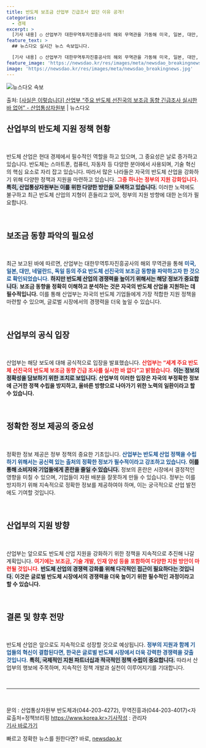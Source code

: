 ```yaml
---
title: 반도체 보조금 산업부 긴급조사 없던 이유 공개!
categories:
  - 경제
excerpt: >
  [기사 내용] ○ 산업부가 대한무역투자진흥공사의 해외 무역관을 가동해 미국, 일본, 대만, 네덜란드, 독일 …
feature_text: >
  ## 뉴스다오 실시간 뉴스 속보입니다.

  [기사 내용] ○ 산업부가 대한무역투자진흥공사의 해외 무역관을 가동해 미국, 일본, 대만, 네덜란드, 독일 …
feature_image: 'https://newsdao.kr/res/images/meta/newsdao_breakingnews.jpg'
image: 'https://newsdao.kr/res/images/meta/newsdao_breakingnews.jpg'
---
```


![뉴스다오 속보](https://newsdao.kr/res/images/meta/newsdao_breakingnews.jpg)

<p>출처: <a href="https://newsdao.kr/3427" rel="dofollow">[사실은 이렇습니다] 산업부 “주요 반도체 선진국의 보조금 동향 긴급조사 실시한 바 없어” - 산업통상자원부</a> | 뉴스다오</p>

<h2 data-ke-size="size26">산업부의 반도체 지원 정책 현황</h2>

<p data-ke-size="size16">&nbsp;</p>

반도체 산업은 현대 경제에서 필수적인 역할을 하고 있으며, 그 중요성은 날로 증가하고 있습니다. 반도체는 스마트폰, 컴퓨터, 자동차 등 다양한 분야에서 사용되며, 기술 혁신의 핵심 요소로 자리 잡고 있습니다. 따라서 많은 나라들은 자국의 반도체 산업을 강화하기 위해 다양한 정책과 지원을 마련하고 있습니다. <b><span style="color: #ee2323;">그중 하나는 정부의 지원 강화입니다.</span></b> <b><span style="background-color: #21538527;">특히, 산업통상자원부는 이를 위한 다양한 방안을 모색하고 있습니다.</span></b> 이러한 노력에도 불구하고 최근 반도체 산업의 지형이 흔들리고 있어, 정부의 지원 방향에 대한 논의가 필요합니다.

<p data-ke-size="size16">&nbsp;</p>

<h2 data-ke-size="size26">보조금 동향 파악의 필요성</h2>

<p data-ke-size="size16">&nbsp;</p>

최근 보고된 바에 따르면, 산업부는 대한무역투자진흥공사의 해외 무역관을 통해 <b><span style="color: #1a5490;">미국, 일본, 대만, 네덜란드, 독일 등의 주요 반도체 선진국의 보조금 동향을 파악하고자 한 것으로 확인되었습니다.</span></b> <b><span style="background-color: #21538527;">하지만 반도체 산업의 경쟁력을 높이기 위해서는 해당 정보가 중요합니다.</span></b> <b>보조금 동향을 정확히 이해하고 분석하는 것은 자국의 반도체 산업을 지원하는 데 필수적입니다.</b> 이를 통해 산업부는 자국의 반도체 기업들에게 가장 적합한 지원 정책을 마련할 수 있으며, 글로벌 시장에서의 경쟁력을 더욱 높일 수 있습니다.

<p data-ke-size="size16">&nbsp;</p>

<h2 data-ke-size="size26">산업부의 공식 입장</h2>

<p data-ke-size="size16">&nbsp;</p>

산업부는 해당 보도에 대해 공식적으로 입장을 발표했습니다. <b><span style="color: #ee2323;">산업부는 “세계 주요 반도체 선진국의 반도체 보조금 동향 긴급 조사를 실시한 바 없다”고 밝혔습니다.</span></b> <b><span style="background-color: #21538527;">이는 정보의 정확성을 담보하기 위한 조치로 보입니다.</span></b> <b>산업부의 이러한 입장은 자국의 부정확한 정보에 근거한 정책 수립을 방지하고, 올바른 방향으로 나아가기 위한 노력의 일환이라고 할 수 있습니다.</b>

<p data-ke-size="size16">&nbsp;</p>

<h2 data-ke-size="size26">정확한 정보 제공의 중요성</h2>

<p data-ke-size="size16">&nbsp;</p>

정확한 정보 제공은 정부 정책의 중요한 기초입니다. <b><span style="color: #1a5490;">산업부는 반도체 산업 정책을 수립하기 위해서는 공신력 있는 출처의 정확한 정보가 필수적이라고 강조하고 있습니다.</span></b> <b><span style="background-color: #21538527;">이를 통해 소비자와 기업들에게 혼란을 줄일 수 있습니다.</span></b> 정보의 혼란은 시장에서 결정적인 영향을 미칠 수 있으며, 기업들이 자원 배분을 잘못하게 만들 수 있습니다. 정부는 이를 방지하기 위해 지속적으로 정확한 정보를 제공하여야 하며, 이는 궁극적으로 산업 발전에도 기여할 것입니다.

<p data-ke-size="size16">&nbsp;</p>

<h2 data-ke-size="size26">산업부의 지원 방향</h2>

<p data-ke-size="size16">&nbsp;</p>

산업부는 앞으로도 반도체 산업 지원을 강화하기 위한 정책을 지속적으로 추진해 나갈 계획입니다. <b><span style="color: #ee2323;">여기에는 보조금, 기술 개발, 인재 양성 등을 포함하여 다양한 지원 방안이 마련될 것입니다.</span></b> <b><span style="background-color: #21538527;">반도체 산업의 경쟁력 강화를 위해 다각적인 접근이 필요하다는 것입니다.</span></b> <b>이것은 글로벌 반도체 시장에서의 경쟁력을 더욱 높이기 위한 필수적인 과정이라고 할 수 있습니다.</b>

<p data-ke-size="size16">&nbsp;</p>

<h2 data-ke-size="size26">결론 및 향후 전망</h2>

<p data-ke-size="size16">&nbsp;</p>

반도체 산업은 앞으로도 지속적으로 성장할 것으로 예상됩니다. <b><span style="color: #1a5490;">정부의 지원과 함께 기업들의 혁신이 결합된다면, 한국은 글로벌 반도체 시장에서 더욱 강력한 경쟁력을 갖출 것입니다.</span></b> <b><span style="background-color: #21538527;">특히, 국제적인 지원 파트너십과 적극적인 정책 수립이 중요합니다.</span></b> 따라서 산업부의 행보에 주목하며, 지속적인 정책 개발과 실천이 이루어지기를 기대합니다.

<p data-ke-size="size16">&nbsp;</p>

<hr>

<p data-ke-size="size16">&nbsp;</p>

문의 : 산업통상자원부 반도체과(044-203-4272), 무역진흥과(044-203-4017)<자료출처=정책브리핑 https://www.korea.kr>기사작성 : 관리자<br/> <a href="https://newsdao.kr/3427">기사 바로가기</a> 

빠르고 정확한 뉴스를 원한다면? 바로, <a href="https://newsdao.kr" rel="dofollow">newsdao.kr</a>


